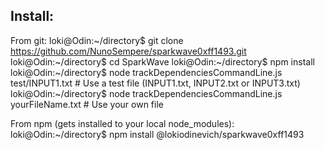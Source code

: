 
## Install:

From git:
loki@Odin:~/directory$ git clone https://github.com/NunoSempere/sparkwave0xff1493.git
loki@Odin:~/directory$ cd SparkWave
loki@Odin:~/directory$ npm install
loki@Odin:~/directory$ node trackDependenciesCommandLine.js test/INPUT1.txt # Use a test file (INPUT1.txt, INPUT2.txt or INPUT3.txt)
loki@Odin:~/directory$ node trackDependenciesCommandLine.js yourFileName.txt # Use your own file

From npm (gets installed to your local node_modules):
loki@Odin:~/directory$ npm install @lokiodinevich/sparkwave0xff1493
